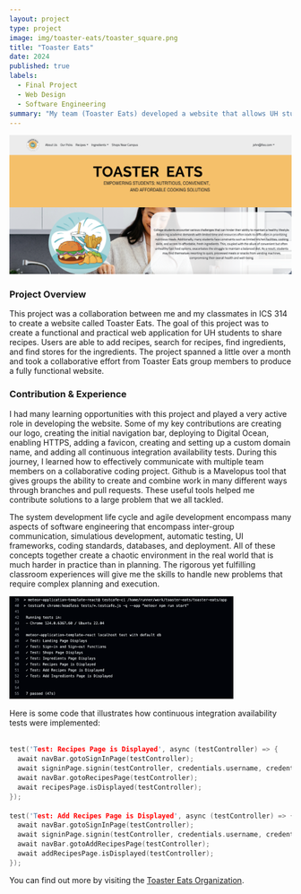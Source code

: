 ```yaml
---
layout: project
type: project
image: img/toaster-eats/toaster_square.png
title: "Toaster Eats"
date: 2024
published: true
labels:
  - Final Project
  - Web Design
  - Software Engineering
summary: "My team (Toaster Eats) developed a website that allows UH students to create and share recipes while supporting local businesses."
---
```


<div class="text-center p-4">
  <img width="700px" src="../img/toaster_eats.png" class="img-thumbnail" >
</div>

### Project Overview
This project was a collaboration between me and my classmates in ICS 314 to create a website called Toaster Eats. The goal of this project was to create a functional and practical web application for UH students to share recipes. Users are able to add recipes, search for recipes, find ingredients, and find stores for the ingredients. The project spanned a little over a month and took a collaborative effort from Toaster Eats group members to produce a fully functional website.

### Contribution & Experience
I had many learning opportunities with this project and played a very active role in developing the website. Some of my key contributions are creating our logo, creating the initial navigation bar, deploying to Digital Ocean, enabling HTTPS, adding a favicon, creating and setting up a custom domain name, and adding all continuous integration availability tests. During this journey, I learned how to effectively communicate with multiple team members on a collaborative coding project. Github is a Mavelopus tool that gives groups the ability to create and combine work in many different ways through branches and pull requests. These useful tools helped me contribute solutions to a large problem that we all tackled.

The system development life cycle and agile development encompass many aspects of software engineering that encompass inter-group communication, simulatious development, automatic testing, UI frameworks, coding standards, databases, and deployment. All of these concepts together create a chaotic environment in the real world that is much harder in practice than in planning. The rigorous yet fulfilling classroom experiences will give me the skills to handle new problems that require complex planning and execution.

<div class="text-center p-2">
  <img width="400px" src="../img/ci-tests.png" class="img-thumbnail" >
</div>

Here is some code that illustrates how continuous integration availability tests were implemented:

```cpp

test('Test: Recipes Page is Displayed', async (testController) => {
  await navBar.gotoSignInPage(testController);
  await signinPage.signin(testController, credentials.username, credentials.password);
  await navBar.gotoRecipesPage(testController);
  await recipesPage.isDisplayed(testController);
});

test('Test: Add Recipes Page is Displayed', async (testController) => {
  await navBar.gotoSignInPage(testController);
  await signinPage.signin(testController, credentials.username, credentials.password);
  await navBar.gotoAddRecipesPage(testController);
  await addRecipesPage.isDisplayed(testController);
});

```

You can find out more by visiting the [Toaster Eats Organization](https://github.com/Toaster-Eats).

